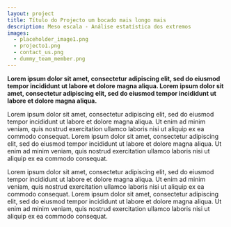 ```yaml
---
layout: project
title: Título do Projecto um bocado mais longo mais
description: Meso escala - Análise estatística dos extremos
images: 
  - placeholder_image1.png
  - projecto1.png
  - contact_us.png
  - dummy_team_member.png
---
```

**Lorem ipsum dolor sit amet, consectetur adipiscing elit, sed do eiusmod tempor incididunt ut labore et dolore magna aliqua. 
Lorem ipsum dolor sit amet, consectetur adipiscing elit, sed do eiusmod tempor incididunt ut labore et dolore magna aliqua.**

Lorem ipsum dolor sit amet, consectetur adipiscing elit, sed do eiusmod tempor incididunt ut labore et dolore magna aliqua. 
Ut enim ad minim veniam, quis nostrud exercitation ullamco laboris nisi ut aliquip ex ea commodo consequat. 
Lorem ipsum dolor sit amet, consectetur adipiscing elit, sed do eiusmod tempor incididunt ut labore et dolore magna aliqua. 
Ut enim ad minim veniam, quis nostrud exercitation ullamco laboris nisi ut aliquip ex ea commodo consequat.

Lorem ipsum dolor sit amet, consectetur adipiscing elit, sed do eiusmod tempor incididunt ut labore et dolore magna aliqua. 
Ut enim ad minim veniam, quis nostrud exercitation ullamco laboris nisi ut aliquip ex ea commodo consequat.
Lorem ipsum dolor sit amet, 
consectetur adipiscing elit, sed do eiusmod tempor incididunt ut labore et dolore magna aliqua. 
Ut enim ad minim veniam, quis nostrud exercitation ullamco laboris nisi ut aliquip ex ea commodo consequat.
